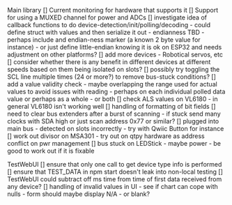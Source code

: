 Main library
[] Current monitoring for hardware that supports it
[] Support for using a MUXED channel for power and ADCs
[] investigate idea of callback functions to do device-detection/init/polling/decoding - could define struct with values and then serialize it out - endianness TBD - perhaps include and endian-ness marker (a known 2 byte value for instance) - or just define little-endian knowing it is ok on ESP32 and needs adjustment on other platforms?
[] add more devices - Robotical servos, etc
[] consider whether there is any benefit in different devices at different speeds based on them being isolated on slots? 
[] possibly try toggling the SCL line multiple times (24 or more?) to remove bus-stuck conditions?
[] add a value validity check - maybe overlapping the range used for actual values to avoid issues with reading - perhaps on each individual polled data value or perhaps as a whole - or both
[] check ALS values on VL6180 - in general VL6180 isn't working well
[] handling of formatting of bit fields
[] need to clear bus extenders after a burst of scanning - if stuck send many clocks with SDA high or just scan address 0x77 or similar?
[] plugged into main bus - detected on slots incorrectly - try with Qwiic Button for instance
[] work out divisor on MSA301 - try out on qtpy hardware as address conflict on pwr management
[] bus stuck on LEDStick - maybe power - be good to work out if it is fixable

TestWebUI
[] ensure that only one call to get device type info is performed
[] ensure that TEST_DATA in npm start doesn't leak into non-local testing
[] TestWebUI could subtract off ms time from time of first data received from any device?
[] handling of invalid values in UI - see if chart can cope with nulls - form should maybe display N/A - or blank?

